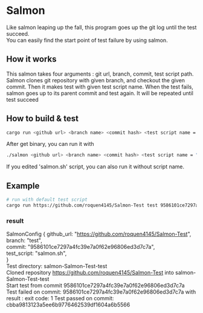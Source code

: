 # Salmon

Like salmon leaping up the fall, this program goes up the git log until the test succeed.  
You can easily find the start point of test failure by using salmon.

## How it works

This salmon takes four arguments : git url, branch, commit, test script path. Salmon clones git repository with given branch, and checkout the given commit. Then it makes test with given test script name. When the test fails, salmon goes up to its parent commit and test again. It will be repeated until test succeed

## How to build & test
``` bash
cargo run <github url> <branch name> <commit hash> <test script name = "salmon.sh">
```
After get binary, you can run it with 
``` bash
./salmon <github url> <branch name> <commit hash> <test script name = "salmon.sh">
```
If you edited 'salmon.sh' script, you can also run it without script name.


## Example
``` bash
# run with default test script
cargo run https://github.com/roquen4145/Salmon-Test test 9586101ce7297a4fc39e7a0f62e96806ed3d7c7a
```
### result
SalmonConfig {
    github_url: "https://github.com/roquen4145/Salmon-Test",  
    branch: "test",  
    commit: "9586101ce7297a4fc39e7a0f62e96806ed3d7c7a",  
    test_script: "salmon.sh",  
}  
Test directory: salmon-Salmon-Test-test  
Cloned repository https://github.com/roquen4145/Salmon-Test into salmon-Salmon-Test-test  
Start test from commit 9586101ce7297a4fc39e7a0f62e96806ed3d7c7a  
Test failed on commit: 9586101ce7297a4fc39e7a0f62e96806ed3d7c7a with result :   exit code: 1
Test passed on commit: cbba9813123a5ee6b9776462539df1604a6b5566  

